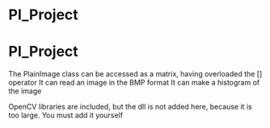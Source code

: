 # PI_Project

# PI_Project

The PlainImage class can be accessed as a matrix, having overloaded the [] operator
It can read an image in the BMP format 
It can make a histogram of the image

OpenCV libraries are included, but the dll is not added here, because it is too large. You must add it yourself 